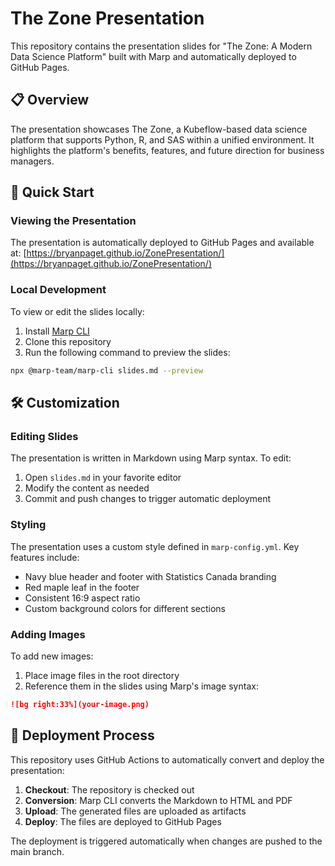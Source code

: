 # The Zone Presentation

This repository contains the presentation slides for "The Zone: A Modern Data Science Platform" built with Marp and automatically deployed to GitHub Pages.

## 📋 Overview

The presentation showcases The Zone, a Kubeflow-based data science platform that supports Python, R, and SAS within a unified environment. It highlights the platform's benefits, features, and future direction for business managers.

## 🚀 Quick Start

### Viewing the Presentation

The presentation is automatically deployed to GitHub Pages and available at: [https://bryanpaget.github.io/ZonePresentation/](https://bryanpaget.github.io/ZonePresentation/)

### Local Development

To view or edit the slides locally:

1. Install [Marp CLI](https://github.com/marp-team/marp-cli)
2. Clone this repository
3. Run the following command to preview the slides:

```bash
npx @marp-team/marp-cli slides.md --preview
```

## 🛠️ Customization

### Editing Slides

The presentation is written in Markdown using Marp syntax. To edit:

1. Open `slides.md` in your favorite editor
2. Modify the content as needed
3. Commit and push changes to trigger automatic deployment

### Styling

The presentation uses a custom style defined in `marp-config.yml`. Key features include:

- Navy blue header and footer with Statistics Canada branding
- Red maple leaf in the footer
- Consistent 16:9 aspect ratio
- Custom background colors for different sections

### Adding Images

To add new images:

1. Place image files in the root directory
2. Reference them in the slides using Marp's image syntax:

```markdown
![bg right:33%](your-image.png)
```

## 🔄 Deployment Process

This repository uses GitHub Actions to automatically convert and deploy the presentation:

1. **Checkout**: The repository is checked out
2. **Conversion**: Marp CLI converts the Markdown to HTML and PDF
3. **Upload**: The generated files are uploaded as artifacts
4. **Deploy**: The files are deployed to GitHub Pages

The deployment is triggered automatically when changes are pushed to the main branch.

